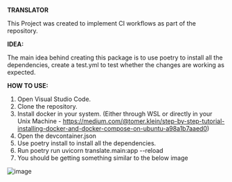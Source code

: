 **TRANSLATOR**

This Project was created to implement CI workflows as part of the repository. 

**IDEA:**

The main idea behind creating this package is to use poetry to install all the dependencies, create a test.yml to test whether the changes are working as expected. 

**HOW TO USE:**

1. Open Visual Studio Code. 
2. Clone the repository.
3. Install docker in your system. (Either through WSL or directly in your Unix Machine - https://medium.com/@tomer.klein/step-by-step-tutorial-installing-docker-and-docker-compose-on-ubuntu-a98a1b7aaed0)
4. Open the devcontainer.json
5. Use poetry install to install all the dependencies.
6. Run poetry run uvicorn translate.main:app --reload
7. You should be getting something similar to the below image

![image](https://github.com/user-attachments/assets/027fdbcc-5438-4bb0-92a6-e24df1160fec)

 
